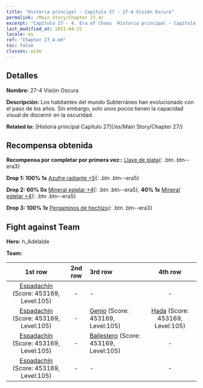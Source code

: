 ```yaml
---
title: "Historia principal - Capítulo 27 - 27-4 Visión Oscura"
permalink: /Main Story/Chapter 27_4/
excerpt: "Capítulo 27 - 4. Era of Chaos  Historia principal - Capítulo 27_4. 27-4 Visión Oscura"
last_modified_at: 2021-04-21
locale: es
ref: "Chapter 27_4.md"
toc: false
classes: wide
---
```


## Detalles

 **Nombre:** 27-4 Visión Oscura

 **Descripción:** Los habitantes del mundo Subterráneo han evolucionado con el paso de los años. Sin embargo, solo unos pocos tienen la capacidad visual de discernir en la oscuridad.

 **Related to:** [Historia principal Capítulo 27](/es/Main Story/Chapter 27/)

## Recompensa obtenida

 **Recompensa por completar por primera vez::** [Llave de plata](/es/Items/con_693/){: .btn .btn--era3}

 **Drop 1:** **100% 1x** [Azufre radiante +5](/es/Items/mat_99/){: .btn .btn--era5}

 **Drop 2:** **60% 0x** [Mineral estelar +4](/es/Items/mat_89/){: .btn .btn--era5}, **40% 1x** [Mineral estelar +4](/es/Items/mat_89/){: .btn .btn--era5}

 **Drop 3:** **100% 1x** [Pergaminos de hechizo](/es/Items/con_694/){: .btn .btn--era3}


## Fight against Team
 **Hero:** h_Adelaide

 **Team:**


  | 1st row | 2nd row | 3rd row | 4th row |
  |:----:|:----:|:----|:----:|
  | [Espadachín](/es/units/Swordsman/) (Score: 453169, Level:105)  | - | - | - |
  | [Espadachín](/es/units/Swordsman/) (Score: 453169, Level:105)  | - | [Genio](/es/units/Genie/) (Score: 453169, Level:105)  | [Hada](/es/units/Sprite/) (Score: 453169, Level:105)  |
  | [Espadachín](/es/units/Swordsman/) (Score: 453169, Level:105)  | - | [Ballestero](/es/units/Marksman/) (Score: 453169, Level:105)  | - |
  | [Espadachín](/es/units/Swordsman/) (Score: 453169, Level:105)  | - | - | - |


